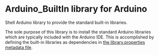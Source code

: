 # Arduino_BuiltIn library for Arduino

Shell Arduino library to provide the standard built-in libraries.

The sole purpose of this library is to install the standard Arduino libraries which are typically included with the Arduino IDE. This is accomplished by defining the built-in libraries as dependencies in [the library.properties metadata file](https://arduino.github.io/arduino-cli/latest/library-specification/#library-metadata).
